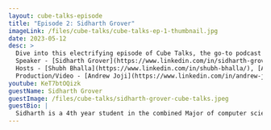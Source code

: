 ```yaml
---
layout: cube-talks-episode
title: "Episode 2: Sidharth Grover"
imageLink: /files/cube-talks/cube-talks-ep-1-thumbnail.jpg
date: 2023-05-12
desc: >
  Dive into this electrifying episode of Cube Talks, the go-to podcast for UBC CS students! Join our dynamic hosts, Shubh and Alice Fu, as they chat with the uber-talented Sidharth Grover about his exhilarating journey from first-year CS student to co-founding the game-changing Dyne Technologies. Discover how this ambitious go-getter grew his startup baby to a thriving company with 45+ employees across five buzzing cities! Sidharth spills the beans on the rollercoaster of balancing academics, work, and social life, and serves up some sizzling advice for students craving a taste of entrepreneurship. Buckle up for this adrenaline-pumping conversation and explore the limitless opportunities for UBC's aspiring entrepreneurs! <br/><br/>
  Speaker - [Sidharth Grover](https://www.linkedin.com/in/sidharth-grover/)<br/>
  Hosts - [Shubh Bhalla](https://www.linkedin.com/in/shubh-bhalla/), [Alice Fu](https://www.linkedin.com/in/alicefu012/)<br/>
  Production/Video - [Andrew Joji](https://www.linkedin.com/in/andrew-joji-1577a51b4/)<br/>
youtube: KeT7btOQizk
guestName: Sidharth Grover
guestImage: /files/cube-talks/sidharth-grover-cube-talks.jpeg
guestBio: |
  Sidharth is a 4th year student in the combined Major of computer science and statistics at UBC. Over the past few years, Sidharth has had multiple tech internships in SWE, Cloud Infra and PM roles. He is also the founding member of DYNE Technologies Inc., a SaaS company in the food tech space. You can message him on [LinkedIn](https://www.linkedin.com/in/sidharth-grover/) or check out his website [sidharthgrover.com](https://www.sidharthgrover.com) for more information. He can be helpful in providing information related to Entrepreneurship, Startup Culture, Software Development Resources.
---
```

